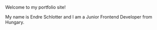 Welcome to my portfolio site!

My name is Endre Schlotter and I am a Junior Frontend Developer from Hungary.
